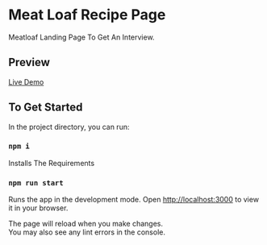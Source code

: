 # Meat Loaf Recipe Page

Meatloaf Landing Page To Get An Interview.

## Preview

[Live Demo](https://meatloaf.josephclardy.com/)

## To Get Started

In the project directory, you can run:

### `npm i`

Installs The Requirements

### `npm run start`

Runs the app in the development mode.
Open [http://localhost:3000](http://localhost:3000) to view it in your browser.

The page will reload when you make changes.\
You may also see any lint errors in the console.
